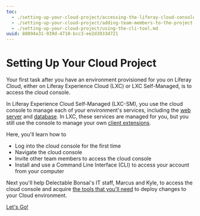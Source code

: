 ```yaml
---
toc:
  - ./setting-up-your-cloud-project/accessing-the-liferay-cloud-console.md
  - ./setting-up-your-cloud-project/adding-team-members-to-the-project.md
  - ./setting-up-your-cloud-project/using-the-cli-tool.md
uuid: 88094a31-939d-4710-bcc3-ee2d3933d721
---
```


# Setting Up Your Cloud Project

Your first task after you have an environment provisioned for you on Liferay Cloud, either on Liferay Experience Cloud (LXC) or LXC Self-Managed, is to access the cloud console.

In Liferay Experience Cloud Self-Managed (LXC-SM), you use the cloud console to manage each of your environment's services, including the [web server](https://learn.liferay.com/w/liferay-cloud/platform-services/web-server-service) and [database](https://learn.liferay.com/w/liferay-cloud/platform-services/database-service/database-service). In LXC, these services are managed for you, but you still use the console to manage your own [client extensions](https://learn.liferay.com/w/dxp/building-applications/client-extensions).

Here, you'll learn how to 

- Log into the cloud console for the first time
- Navigate the cloud console
- Invite other team members to access the cloud console
- Install and use a Command Line Interface (CLI) to access your account from your computer

Next you'll help Delectable Bonsai's IT staff, Marcus and Kyle, to access the cloud console and acquire [the tools that you'll need](https://learn.liferay.com/w/liferay-cloud/reference/command-line-tool) to deploy changes to your Cloud environment.

[Let's Go!](./setting-up-your-cloud-project/accessing-the-liferay-cloud-console.md)

